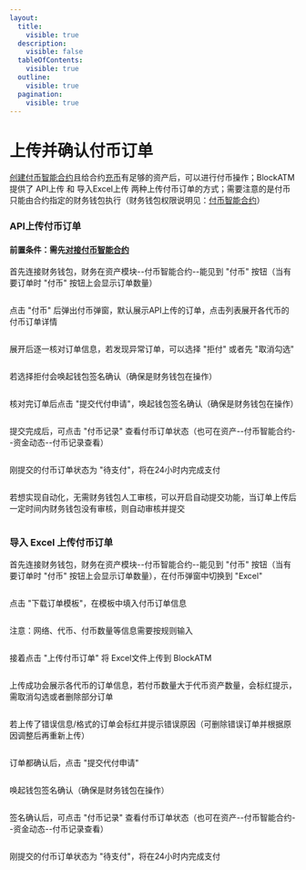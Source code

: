 ```yaml
---
layout:
  title:
    visible: true
  description:
    visible: false
  tableOfContents:
    visible: true
  outline:
    visible: true
  pagination:
    visible: true
---
```


# 上传并确认付币订单

[创建付币智能合约](chuang-jian-fu-bi-zhi-neng-he-yue.md)且给合约[充币](chong-bi.md)有足够的资产后，可以进行付币操作；BlockATM 提供了 API上传 和 导入Excel上传 两种上传付币订单的方式；需要注意的是付币只能由合约指定的财务钱包执行（财务钱包权限说明见：[付币智能合约](../../../pi-liang-fu-bi/fu-bi-zhi-neng-he-yue.md#he-yue-quan-xian-shuo-ming)）

### API上传付币订单

#### 前置条件：需先[对接付币智能合约](dui-jie-fu-bi-zhi-neng-he-yue.md)

首先连接财务钱包，财务在资产模块--付币智能合约--能见到 "付币" 按钮（当有要订单时 "付币" 按钮上会显示订单数量）

<figure><img src="../../../.gitbook/assets/45.png" alt=""><figcaption></figcaption></figure>

点击 "付币" 后弹出付币弹窗，默认展示API上传的订单，点击列表展开各代币的付币订单详情

<figure><img src="../../../.gitbook/assets/46.png" alt=""><figcaption></figcaption></figure>

展开后逐一核对订单信息，若发现异常订单，可以选择 "拒付" 或者先 "取消勾选"

<figure><img src="../../../.gitbook/assets/47.png" alt=""><figcaption></figcaption></figure>

若选择拒付会唤起钱包签名确认（确保是财务钱包在操作）

<figure><img src="../../../.gitbook/assets/48.png" alt=""><figcaption></figcaption></figure>

核对完订单后点击 "提交代付申请"，唤起钱包签名确认（确保是财务钱包在操作）

<figure><img src="../../../.gitbook/assets/49.png" alt=""><figcaption></figcaption></figure>

提交完成后，可点击 "付币记录" 查看付币订单状态（也可在资产--付币智能合约--资金动态--付币记录查看）

<figure><img src="../../../.gitbook/assets/50.png" alt=""><figcaption></figcaption></figure>

刚提交的付币订单状态为 "待支付"，将在24小时内完成支付

<figure><img src="../../../.gitbook/assets/image (1) (1).png" alt=""><figcaption></figcaption></figure>

若想实现自动化，无需财务钱包人工审核，可以开启自动提交功能，当订单上传后一定时间内财务钱包没有审核，则自动审核并提交

<figure><img src="../../../.gitbook/assets/52.png" alt=""><figcaption></figcaption></figure>

### 导入 Excel 上传付币订单

首先连接财务钱包，财务在资产模块--付币智能合约--能见到 "付币" 按钮（当有要订单时 "付币" 按钮上会显示订单数量），在付币弹窗中切换到 "Excel"

<figure><img src="../../../.gitbook/assets/53.png" alt=""><figcaption></figcaption></figure>

点击 "下载订单模板"，在模板中填入付币订单信息

<figure><img src="../../../.gitbook/assets/54.png" alt=""><figcaption></figcaption></figure>

注意：网络、代币、付币数量等信息需要按规则输入

<figure><img src="../../../.gitbook/assets/55.png" alt=""><figcaption></figcaption></figure>

接着点击 "上传付币订单" 将 Excel文件上传到 BlockATM

<figure><img src="../../../.gitbook/assets/56.png" alt=""><figcaption></figcaption></figure>

上传成功会展示各代币的订单信息，若付币数量大于代币资产数量，会标红提示，需取消勾选或者删除部分订单

<figure><img src="../../../.gitbook/assets/57.png" alt=""><figcaption></figcaption></figure>

若上传了错误信息/格式的订单会标红并提示错误原因（可删除错误订单并根据原因调整后再重新上传）

<figure><img src="../../../.gitbook/assets/58.png" alt=""><figcaption></figcaption></figure>

订单都确认后，点击 "提交代付申请"&#x20;

<figure><img src="../../../.gitbook/assets/59.png" alt=""><figcaption></figcaption></figure>

唤起钱包签名确认（确保是财务钱包在操作）

<figure><img src="../../../.gitbook/assets/60.png" alt=""><figcaption></figcaption></figure>

签名确认后，可点击 "付币记录" 查看付币订单状态（也可在资产--付币智能合约--资金动态--付币记录查看）

<figure><img src="../../../.gitbook/assets/61.png" alt=""><figcaption></figcaption></figure>

刚提交的付币订单状态为 "待支付"，将在24小时内完成支付

<figure><img src="../../../.gitbook/assets/image (1) (1) (1).png" alt=""><figcaption></figcaption></figure>
